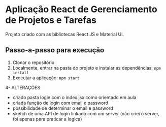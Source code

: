 # Aplicação React de Gerenciamento de Projetos e Tarefas

Projeto criado com as bibliotecas React JS e Material UI.

## Passo-a-passo para execução

1. Clonar o repositório
2. Localmente, entrar na pasta do projeto e instalar as dependências:
   `
   npm install
   `
3. Executar a aplicação:
   `
   npm start
   `

4- ALTERAÇÕES
- criado pasta login com o index.jsx como orientado em aula
- criada função de login com email e password
- possibilidade de determinar o email e password
- sketch de uma API de login linkado com um server (não criei o server, foi apenas para praticar a logica)